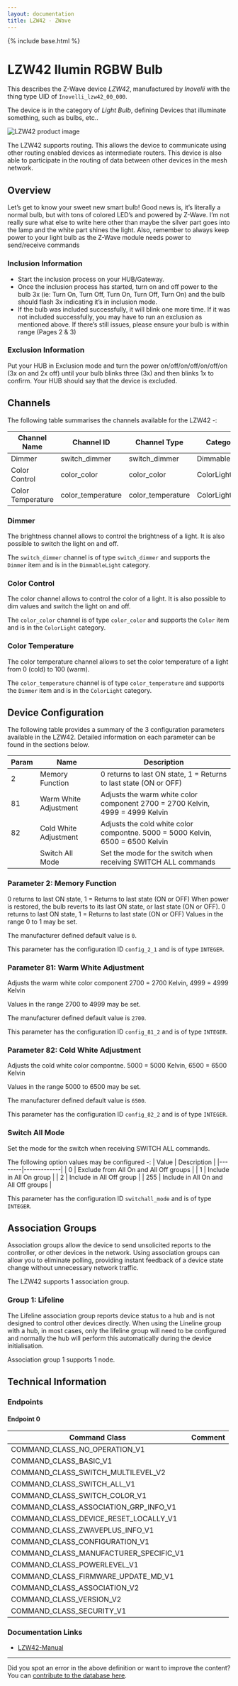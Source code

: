 ```yaml
---
layout: documentation
title: LZW42 - ZWave
---
```


{% include base.html %}

# LZW42 Ilumin RGBW Bulb
This describes the Z-Wave device *LZW42*, manufactured by *Inovelli* with the thing type UID of ```Inovelli_lzw42_00_000```.

The device is in the category of *Light Bulb*, defining Devices that illuminate something, such as bulbs, etc..

![LZW42 product image](https://opensmarthouse.org/assets/zwave/attachments/1165/RGBW-Color.jpg)


The LZW42 supports routing. This allows the device to communicate using other routing enabled devices as intermediate routers.  This device is also able to participate in the routing of data between other devices in the mesh network.

## Overview

Let’s get to know your sweet new smart bulb! Good news is, it’s literally a normal bulb, but with tons of colored LED’s and powered by Z-Wave. I’m not really sure what else to write here other than maybe the silver part goes into the lamp and the white part shines the light. Also, remember to always keep power to your light bulb as the Z-Wave module needs power to send/receive commands

### Inclusion Information

  * Start the inclusion process on your HUB/Gateway.
  * Once the inclusion process has started, turn on and off power to the bulb 3x (ie: Turn On, Turn Off, Turn On, Turn Off, Turn On) and the bulb should flash 3x indicating it’s in inclusion mode. 
  * If the bulb was included successfully, it will blink one more time. If it was not included successfully, you may have to run an exclusion as mentioned above. If there’s still issues, please ensure your bulb is within range (Pages 2 & 3)

### Exclusion Information

Put your HUB in Exclusion mode and turn the power on/off/on/off/on/off/on (3x on and 2x off) until your bulb blinks three (3x) and then blinks 1x to confirm. Your HUB should say that the device is excluded.

## Channels

The following table summarises the channels available for the LZW42 -:

| Channel Name | Channel ID | Channel Type | Category | Item Type |
|--------------|------------|--------------|----------|-----------|
| Dimmer | switch_dimmer | switch_dimmer | DimmableLight | Dimmer | 
| Color Control | color_color | color_color | ColorLight | Color | 
| Color Temperature | color_temperature | color_temperature | ColorLight | Dimmer | 

### Dimmer
The brightness channel allows to control the brightness of a light.
            It is also possible to switch the light on and off.

The ```switch_dimmer``` channel is of type ```switch_dimmer``` and supports the ```Dimmer``` item and is in the ```DimmableLight``` category.

### Color Control
The color channel allows to control the color of a light.
            It is also possible to dim values and switch the light on and off.

The ```color_color``` channel is of type ```color_color``` and supports the ```Color``` item and is in the ```ColorLight``` category.

### Color Temperature
The color temperature channel allows to set the color
            temperature of a light from 0 (cold) to 100 (warm).

The ```color_temperature``` channel is of type ```color_temperature``` and supports the ```Dimmer``` item and is in the ```ColorLight``` category.



## Device Configuration

The following table provides a summary of the 3 configuration parameters available in the LZW42.
Detailed information on each parameter can be found in the sections below.

| Param | Name  | Description |
|-------|-------|-------------|
| 2 | Memory Function | 0 returns to last ON state, 1 = Returns to last state (ON or OFF) |
| 81 | Warm White Adjustment | Adjusts the warm white color component 2700 = 2700 Kelvin, 4999 = 4999 Kelvin |
| 82 | Cold White Adjustment | Adjusts the cold white color compontne. 5000 = 5000 Kelvin, 6500 = 6500 Kelvin |
|  | Switch All Mode | Set the mode for the switch when receiving SWITCH ALL commands |

### Parameter 2: Memory Function

0 returns to last ON state, 1 = Returns to last state (ON or OFF)
When power is restored, the bulb reverts to its last ON state, or last state (ON or OFF). 0 returns to last ON state, 1 = Returns to last state (ON or OFF)
Values in the range 0 to 1 may be set.

The manufacturer defined default value is ```0```.

This parameter has the configuration ID ```config_2_1``` and is of type ```INTEGER```.


### Parameter 81: Warm White Adjustment

Adjusts the warm white color component 2700 = 2700 Kelvin, 4999 = 4999 Kelvin

Values in the range 2700 to 4999 may be set.

The manufacturer defined default value is ```2700```.

This parameter has the configuration ID ```config_81_2``` and is of type ```INTEGER```.


### Parameter 82: Cold White Adjustment

Adjusts the cold white color compontne. 5000 = 5000 Kelvin, 6500 = 6500 Kelvin

Values in the range 5000 to 6500 may be set.

The manufacturer defined default value is ```6500```.

This parameter has the configuration ID ```config_82_2``` and is of type ```INTEGER```.

### Switch All Mode

Set the mode for the switch when receiving SWITCH ALL commands.

The following option values may be configured -:
| Value  | Description |
|--------|-------------|
| 0 | Exclude from All On and All Off groups |
| 1 | Include in All On group |
| 2 | Include in All Off group |
| 255 | Include in All On and All Off groups |

This parameter has the configuration ID ```switchall_mode``` and is of type ```INTEGER```.


## Association Groups

Association groups allow the device to send unsolicited reports to the controller, or other devices in the network. Using association groups can allow you to eliminate polling, providing instant feedback of a device state change without unnecessary network traffic.

The LZW42 supports 1 association group.

### Group 1: Lifeline

The Lifeline association group reports device status to a hub and is not designed to control other devices directly. When using the Lineline group with a hub, in most cases, only the lifeline group will need to be configured and normally the hub will perform this automatically during the device initialisation.

Association group 1 supports 1 node.

## Technical Information

### Endpoints

#### Endpoint 0

| Command Class | Comment |
|---------------|---------|
| COMMAND_CLASS_NO_OPERATION_V1| |
| COMMAND_CLASS_BASIC_V1| |
| COMMAND_CLASS_SWITCH_MULTILEVEL_V2| |
| COMMAND_CLASS_SWITCH_ALL_V1| |
| COMMAND_CLASS_SWITCH_COLOR_V1| |
| COMMAND_CLASS_ASSOCIATION_GRP_INFO_V1| |
| COMMAND_CLASS_DEVICE_RESET_LOCALLY_V1| |
| COMMAND_CLASS_ZWAVEPLUS_INFO_V1| |
| COMMAND_CLASS_CONFIGURATION_V1| |
| COMMAND_CLASS_MANUFACTURER_SPECIFIC_V1| |
| COMMAND_CLASS_POWERLEVEL_V1| |
| COMMAND_CLASS_FIRMWARE_UPDATE_MD_V1| |
| COMMAND_CLASS_ASSOCIATION_V2| |
| COMMAND_CLASS_VERSION_V2| |
| COMMAND_CLASS_SECURITY_V1| |

### Documentation Links

* [LZW42-Manual](https://www.opensmarthouse.org/zwavedatabase/1165/LZW42-Manual.pdf)

---

Did you spot an error in the above definition or want to improve the content?
You can [contribute to the database here](https://www.opensmarthouse.org/zwavedatabase/1165).
